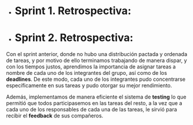 - # Sprint 1. Retrospectiva:

- # Sprint 2. Retrospectiva:

Con el sprint anterior, donde no hubo una distribución pactada y ordenada de tareas, y por motivo de ello terminamos trabajando de manera dispar, y con los tiempos justos, aprendimos la importancia de asignar tareas a nombre de cada uno de los integrantes del grupo, así como de los **deadlines**. De este modo, cada uno de los integrantes pudo concentrarse específicamente en sus tareas y pudo otorgar su mejor rendimiento.

Además, implementamos de manera eficiente el sistema de **testing** lo que permitió que todos participasemos en las tareas del resto, a la vez que a cada uno de los responsables de cada una de las tareas, le sirvió para recibir el **feedback** de sus compañeros.
